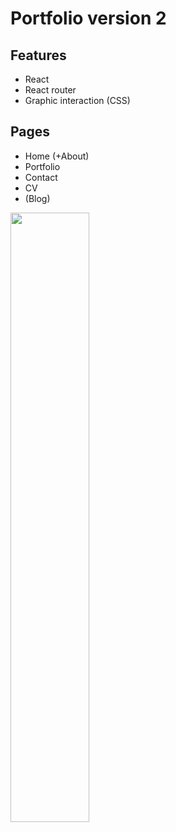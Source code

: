 # Portfolio version 2

## Features

- React
- React router
- Graphic interaction (CSS)

## Pages

- Home (+About)
- Portfolio
- Contact
- CV
- (Blog)
<img src="../../public/image/moon.png" width="50%" height="50%">
